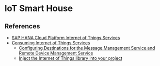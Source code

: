 # IoT Smart House

## References

* [SAP HANA Cloud Platform Internet of Things Services](https://help.hana.ondemand.com/iot/frameset.htm)
* [Consuming Internet of Things Services](https://help.hana.ondemand.com/webide_hat/frameset.htm?8270730208e74b2d91b39a5eaa7315c8.html)
  * [Configuring Destinations for the Message Management Service and Remote Device Management Service](https://help.hana.ondemand.com/webide_hat/frameset.htm?86424e00177142e99a8d50ad99706233.html)
  * [Inject the Internet of Things library into your project](https://help.hana.ondemand.com/webide_hat/frameset.htm?44ad459c32124afc8f10e6436f239622.html)
